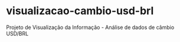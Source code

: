# visualizacao-cambio-usd-brl
Projeto de Visualização da Informação - Análise de dados de câmbio USD/BRL
